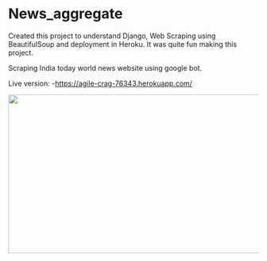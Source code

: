 # News_aggregate

Created this project to understand Django, Web Scraping using BeautifulSoup and deployment in Heroku.
It was quite fun making this project.

Scraping India today world news website using google bot.

Live version: -https://agile-crag-76343.herokuapp.com/ 


<img src="https://github.com/somnath796/News_aggregate/blob/master/preview.gif" width="640" height="320" />
